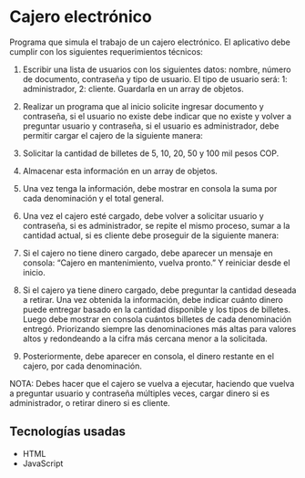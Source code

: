 # Cajero electrónico

Programa que simula el trabajo de un cajero electrónico. El aplicativo debe cumplir con los siguientes requerimientos técnicos:

1. Escribir una lista de usuarios con los siguientes datos: nombre, número de documento, contraseña y tipo de usuario. El tipo de usuario será:
 1: administrador, 2: cliente. Guardarla en un array de objetos.

2. Realizar un programa que al inicio solicite ingresar documento y contraseña, si el usuario no existe debe indicar que no existe y volver 
a preguntar usuario y contraseña, si el usuario es administrador, debe permitir cargar el cajero de la siguiente manera:

3. Solicitar la cantidad de billetes de 5, 10, 20, 50 y 100 mil pesos COP.

4. Almacenar esta información en un array de objetos.

5. Una vez tenga la información, debe mostrar en consola la suma por cada denominación y el total general.

6. Una vez el cajero esté cargado, debe volver a solicitar usuario y contraseña, si es administrador, se repite el mismo proceso, 
sumar a la cantidad actual, si es cliente debe proseguir de la siguiente manera:

7. Si el cajero no tiene dinero cargado, debe aparecer un mensaje en consola: “Cajero en mantenimiento, vuelva pronto.” Y reiniciar desde el inicio.

8. Si el cajero ya tiene dinero cargado, debe preguntar la cantidad deseada a retirar. Una vez obtenida la información, debe indicar 
cuánto dinero puede entregar basado en la cantidad disponible y los tipos de billetes. Luego debe mostrar en consola cuántos billetes 
de cada denominación entregó. Priorizando siempre las denominaciones más altas para valores altos y redondeando a la cifra más cercana menor a la solicitada.

9. Posteriormente, debe aparecer en consola, el dinero restante en el cajero, por cada denominación.

NOTA: Debes hacer que el cajero se vuelva a ejecutar, haciendo que vuelva a preguntar usuario y contraseña múltiples veces, 
cargar dinero si es administrador, o retirar dinero si es cliente.

## Tecnologías usadas
- HTML
- JavaScript

